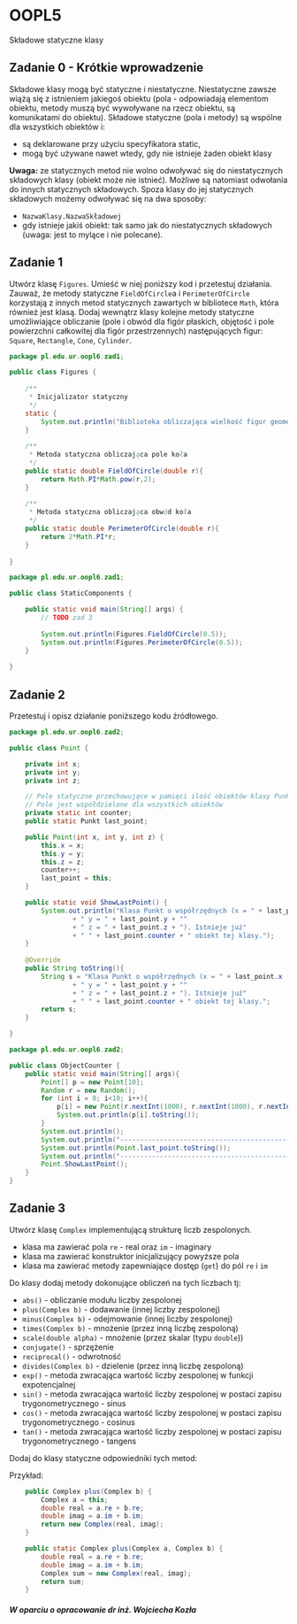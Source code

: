 ﻿# OOPL5
Składowe statyczne klasy

## Zadanie 0 - Krótkie wprowadzenie
Składowe klasy mogą być statyczne i niestatyczne. Niestatyczne zawsze wiążą się z istnieniem jakiegoś obiektu (pola - odpowiadają elementom obiektu, metody muszą być wywoływane na rzecz obiektu, są komunikatami do obiektu).
Składowe statyczne (pola i metody) są wspólne dla wszystkich obiektów i:
* są deklarowane przy użyciu specyfikatora static,
* mogą być używane nawet wtedy, gdy nie istnieje żaden obiekt klasy

**Uwaga:** ze statycznych metod nie wolno odwoływać się do niestatycznych składowych klasy (obiekt może nie istnieć). Możliwe są natomiast odwołania do innych statycznych składowych.
Spoza klasy do jej statycznych składowych możemy odwoływać się na dwa sposoby:
* `NazwaKlasy.NazwaSkładowej`
* gdy istnieje jakiś obiekt: tak samo jak do niestatycznych składowych (uwaga: jest to
mylące i nie polecane).

## Zadanie 1
Utwórz klasę `Figures`. Umieść w niej poniższy kod i przetestuj działania. Zauważ, że metody statyczne `FieldOfCircle`a i `PerimeterOfCircle` korzystają z innych metod statycznych zawartych w bibliotece `Math`, która również jest klasą. Dodaj wewnątrz klasy kolejne metody statyczne umożliwiające obliczanie (pole i obwód dla figór płaskich, objętość i pole powierzchni całkowitej dla figór przestrzennych) następujących figur: `Square`, `Rectangle`, `Cone`, `Cylinder`. 

```java
package pl.edu.ur.oopl6.zad1;

public class Figures {
    
    /**
     * Inicjalizator statyczny
     */
    static {
        System.out.println("Biblioteka obliczająca wielkość figur geometrycznych!!!");
    }
    
    /**
     * Metoda statyczna obliczająca pole koła
     */
    public static double FieldOfCircle(double r){
        return Math.PI*Math.pow(r,2);
    }
    
    /**
     * Metoda statyczna obliczająca obwód koła
     */
    public static double PerimeterOfCircle(double r){
        return 2*Math.PI*r;
    }
    
}
```

```java
package pl.edu.ur.oopl6.zad1;

public class StaticComponents {

    public static void main(String[] args) {
        // TODO zad 3
        
        System.out.println(Figures.FieldOfCircle(0.5));
        System.out.println(Figures.PerimeterOfCircle(0.5));
    }
    
}
```

## Zadanie 2
Przetestuj i opisz działanie poniższego kodu źródłowego.

```java
package pl.edu.ur.oopl6.zad2;

public class Point {

    private int x;
    private int y;
    private int z;

    // Pole statyczne przechowujące w pamięci ilość obiektów klasy Punkt
    // Pole jest współdzielone dla wszystkich obiektów
    private static int counter;
    public static Punkt last_point;

    public Point(int x, int y, int z) {
        this.x = x;
        this.y = y;
        this.z = z;
        counter++;
        last_point = this;
    }

    public static void ShowLastPoint() {
        System.out.println("Klasa Punkt o współrzędnych (x = " + last_point.x
                + " y = " + last_point.y + ""
                + " z = " + last_point.z + "). Istnieje już"
                + " " + last_point.counter + " obiekt tej klasy.");
    }
    
    @Override
    public String toString(){
        String s = "Klasa Punkt o współrzędnych (x = " + last_point.x
                + " y = " + last_point.y + ""
                + " z = " + last_point.z + "). Istnieje już"
                + " " + last_point.counter + " obiekt tej klasy.";
        return s;
    }

}
```

```java
package pl.edu.ur.oopl6.zad2;

public class ObjectCounter {
    public static void main(String[] args){
        Point[] p = new Point[10];
        Random r = new Random();
        for (int i = 0; i<10; i++){
            p[i] = new Point(r.nextInt(1000), r.nextInt(1000), r.nextInt(1000));
            System.out.println(p[i].toString());
        }
        System.out.println();
        System.out.println("-------------------------------------------------");
        System.out.println(Point.last_point.toString());
        System.out.println("-------------------------------------------------");
        Point.ShowLastPoint();
    }
}
```

## Zadanie 3
Utwórz klasę `Complex` implementującą strukturę liczb zespolonych.

* klasa ma zawierać pola `re` - real oraz `im` - imaginary
* klasa ma zawierać konstruktor inicjalizujący powyższe pola
* klasa ma zawierać metody zapewniające dostęp (`get`) do pól `re` i `im`

Do klasy dodaj metody dokonujące obliczeń na tych liczbach tj:
* `abs()` - obliczanie modułu liczby zespolonej
* `plus(Complex b)` - dodawanie (innej liczby zespolonej)
* `minus(Complex b)` - odejmowanie (innej liczby zespolonej)
* `times(Complex b)` - mnożenie (przez inną liczbę zespoloną)
* `scale(double alpha)` - mnożenie (przez skalar (typu `double`))
* `conjugate()` - sprzężenie
* `reciprocal()` - odwrotność
* `divides(Complex b)` - dzielenie (przez inną liczbę zespoloną)
* `exp()` - metoda zwracająca wartość liczby zespolonej w funkcji expotencjalnej
* `sin()` - metoda zwracająca wartość liczby zespolonej w postaci zapisu trygonometrycznego - sinus
* `cos()` - metoda zwracająca wartość liczby zespolonej w postaci zapisu trygonometrycznego - cosinus
* `tan()` - metoda zwracająca wartość liczby zespolonej w postaci zapisu trygonometrycznego - tangens

Dodaj do klasy statyczne odpowiedniki tych metod:

Przykład:

```java
    public Complex plus(Complex b) {
        Complex a = this;
        double real = a.re + b.re;
        double imag = a.im + b.im;
        return new Complex(real, imag);
    }

    public static Complex plus(Complex a, Complex b) {
        double real = a.re + b.re;
        double imag = a.im + b.im;
        Complex sum = new Complex(real, imag);
        return sum;
    }
```

##### W oparciu o opracowanie dr inż. Wojciecha Kozła
